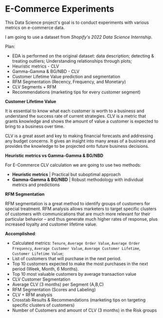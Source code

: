 # E-Commerce Experiments
This Data Science project's goal is to conduct experiments with various metrics on e-commerce data.

I am going to use a dataset from *Shopify's 2022 Data Science Internship*.

Plan:
- EDA is performed on the original dataset: data description; detecting & treating outliers; Understanding relationships through plots;
- Heuristic metrics - CLV
- Gamma-Gamma & BG/NBD - CLV
- Customer Lifetime Value prediction and segmentation
- RFM Segmentation (Recency, Frequency, and Monetary)
- CLV Segments + RFM
- Recommendations (marketing tips for every customer segment)

**Customer Lifetime Value**

It is essential to know what each customer is worth to a business and understand the success rate of current strategies. CLV is a metric that grants knowledge and shows the amount of value a customer is expected to bring to a business over time.

CLV is a great asset and key to making financial forecasts and addressing any budget concerns. It gives an insight into many areas of a business and provides the knowledge to be projected onto future business decisions. 

**Heuristic metrics vs Gamma-Gamma & BG/NBD**

For E-Commerce CLV calculation we are going to use two methods:
- **Heuristic metrics** | Practical but suboptimal approach
- **Gamma-Gamma & BG/NBD** | Robust methodology with individual metrics and predictions

**RFM Segmentation**

RFM segmentation is a great method to identify groups of customers for special treatment. RFM analysis allows marketers to target specific clusters of customers with communications that are much more relevant for their particular behavior – and thus generate much higher rates of response, plus increased loyalty and customer lifetime value.

**Accomplished**:
- Calculated metrics: `Tenure`, `Average Order Value`, `Average Order Frequency`, `Average Customer Value`, `Average Customer Lifetime`, `Customer Lifetime Value`;
- List of customers that will purchase in the next period.
- Top 10 customers expected to make the most purchases in the next period (Week, Month, 6 Months).
- Top 10 most valuable customers by average transaction value
- CLV Customer Segmentation
- Average CLV (3 months) per Segment (A,B,C)
- RFM Segmentation (Scores and Labeling)
- CLV + RFM analysis
- Crosstab Results & Recommendations (marketing tips on targeting specific clusters of customers)
- Number of Customers and amount of CLV (3 months) in the Risk groups
